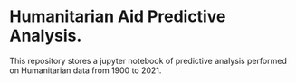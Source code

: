 # Humanitarian Aid Predictive Analysis.
This repository stores a jupyter notebook of predictive analysis performed on Humanitarian data from  1900 to 2021.
